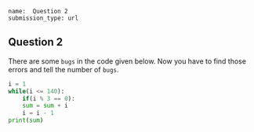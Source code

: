 ```ngMeta
name:  Question 2 
submission_type: url
```
## Question 2

There are some `bugs` in the code given below. Now you have to find those errors and tell the number of `bugs`.


```python   
i = 1
while(i <= 140):
    if(i % 3 == 0):
    sum = sum + i
    i = i - 1
print(sum)
 ```




